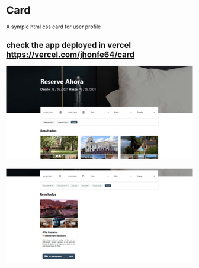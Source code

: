 # Card

A symple html css card for user profile


## check the app deployed in vercel https://vercel.com/jhonfe64/card




![](https://github.com/jhonfe64/HotelsApp/blob/master/hotel1.jpg?raw=true)
###
![](https://github.com/jhonfe64/HotelsApp/blob/master/hotel2.jpg?raw=true)


